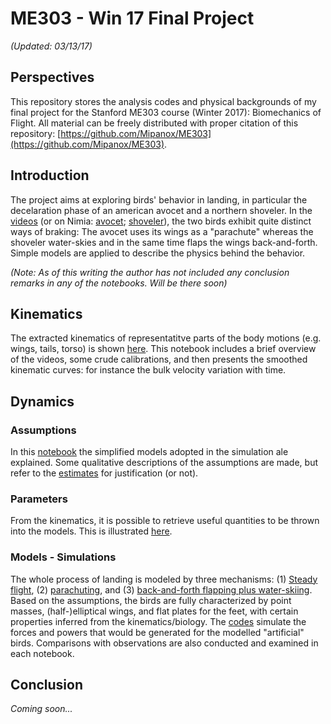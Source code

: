 # ME303 - Win 17 Final Project
_(Updated: 03/13/17)_

## Perspectives
This repository stores the analysis codes and physical backgrounds of my final project for the Stanford ME303 course (Winter 2017): Biomechanics of Flight. All material can be freely distributed with proper citation of this repository: [https://github.com/Mipanox/ME303](https://github.com/Mipanox/ME303). 

## Introduction
The project aims at exploring birds' behavior in landing, in particular the decelaration phase of an american avocet and a northern shoveler. In the [videos](https://github.com/Mipanox/ME303/tree/master/kinematics/videos) (or on Nimia: [avocet](https://app.nimia.com/video/712475/american-avocets-take-off-and-landing/); [shoveler](https://app.nimia.com/video/723940/northern-shoveler-water-skiing/)), the two birds exhibit quite distinct ways of braking: The avocet uses its wings as a "parachute" whereas the shoveler water-skies and in the same time flaps the wings back-and-forth. Simple models are applied to describe the physics behind the behavior. 

_(Note: As of this writing the author has not included any conclusion remarks in any of the notebooks. Will be there soon)_

## Kinematics
The extracted kinematics of representatitve parts of the body motions (e.g. wings, tails, torso) is shown [here](https://nbviewer.jupyter.org/github/Mipanox/ME303/blob/master/kinematics/kinematics.ipynb). This notebook includes a brief overview of the videos, some crude calibrations, and then presents the smoothed kinematic curves: for instance the bulk velocity variation with time.

## Dynamics
### Assumptions
In this [notebook](https://nbviewer.jupyter.org/github/Mipanox/ME303/blob/master/dynamics/models.ipynb) the simplified models adopted in the simulation ale explained. Some qualitative descriptions of the assumptions are made, but refer to the [estimates](https://nbviewer.jupyter.org/github/Mipanox/ME303/blob/master/others/estimates.ipynb#Assumption-Justification) for justification (or not).

### Parameters
From the kinematics, it is possible to retrieve useful quantities to be thrown into the models. This is illustrated [here](https://nbviewer.jupyter.org/github/Mipanox/ME303/blob/master/others/estimates.ipynb).

### Models - Simulations
The whole process of landing is modeled by three mechanisms: (1) [Steady flight](https://nbviewer.jupyter.org/github/Mipanox/ME303/blob/master/dynamics/QS.ipynb), (2) [parachuting](https://nbviewer.jupyter.org/github/Mipanox/ME303/blob/master/dynamics/Brake.ipynb), and (3) [back-and-forth flapping plus water-skiing](https://nbviewer.jupyter.org/github/Mipanox/ME303/blob/master/dynamics/Planing.ipynb).
Based on the assumptions, the birds are fully characterized by point masses, (half-)elliptical wings, and flat plates for the feet, with certain properties inferred from the kinematics/biology. The [codes](https://nbviewer.jupyter.org/github/Mipanox/ME303/tree/master/codes/) simulate the forces and powers that would be generated for the modelled "artificial" birds. Comparisons with observations are also conducted and examined in each notebook.

## Conclusion
_Coming soon..._